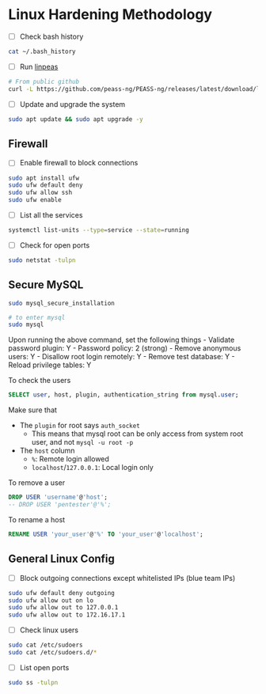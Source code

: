 # Linux Hardening Methodology

- [ ] Check bash history

```bash
cat ~/.bash_history
```

- [ ] Run [linpeas](https://github.com/peass-ng/PEASS-ng/tree/master/linPEAS)

```bash
# From public github
curl -L https://github.com/peass-ng/PEASS-ng/releases/latest/download/linpeas.sh | sh
```

- [ ] Update and upgrade the system

```bash
sudo apt update && sudo apt upgrade -y
```

## Firewall
- [ ] Enable firewall to block connections

```bash
sudo apt install ufw
sudo ufw default deny
sudo ufw allow ssh
sudo ufw enable
```

- [ ] List all the services

```bash
systemctl list-units --type=service --state=running
```

- [ ] Check for open ports

```bash
sudo netstat -tulpn
```

## Secure MySQL

```bash
sudo mysql_secure_installation

# to enter mysql
sudo mysql
```

Upon running the above command, set the following things
    - Validate password plugin: Y
    - Password policy: 2 (strong)
    - Remove anonymous users: Y
    - Disallow root login remotely: Y
    - Remove test database: Y
    - Reload privilege tables: Y

To check the users
```sql
SELECT user, host, plugin, authentication_string from mysql.user;
```

Make sure that

- The `plugin` for root says `auth_socket`
    - This means that mysql root can be only access from system root user, and not `mysql -u root -p`
- The `host` column
    - `%`: Remote login allowed
    - `localhost`/`127.0.0.1`: Local login only

To remove a user

```sql
DROP USER 'username'@'host';
-- DROP USER 'pentester'@'%';
```

To rename a host

```sql
RENAME USER 'your_user'@'%' TO 'your_user'@'localhost';
```

## General Linux Config
- [ ] Block outgoing connections except whitelisted IPs (blue team IPs)

```bash
sudo ufw default deny outgoing
sudo ufw allow out on lo
sudo ufw allow out to 127.0.0.1
sudo ufw allow out to 172.16.17.1
```

- [ ] Check linux users

```bash
sudo cat /etc/sudoers
sudo cat /etc/sudoers.d/*
```

- [ ] List open ports

```bash
sudo ss -tulpn
```

